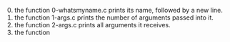 0. the function 0-whatsmyname.c prints its name, followed by a new line.
1. the function 1-args.c prints the number of arguments passed into it.
2. the function 2-args.c prints all arguments it receives.
3. the function 
